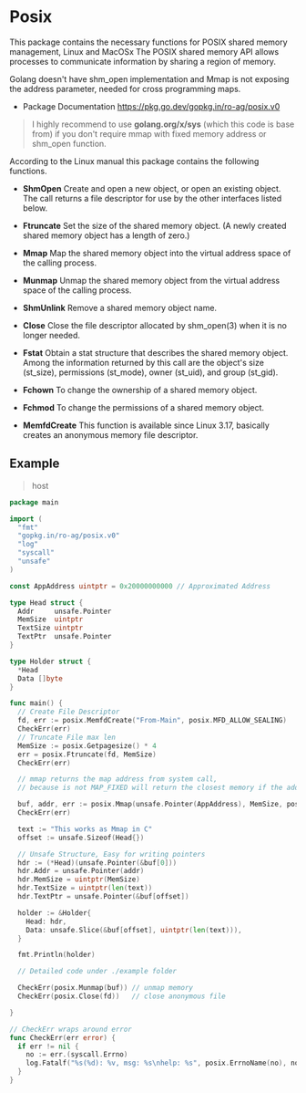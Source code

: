# Posix

This package contains the necessary functions for POSIX shared memory management, Linux and MacOSx The POSIX shared
memory API allows processes to communicate information by sharing a region of memory.

Golang doesn't have shm_open implementation and Mmap is not exposing the address parameter, needed for cross programming
maps.

* Package Documentation https://pkg.go.dev/gopkg.in/ro-ag/posix.v0

> I highly recommend to use **golang.org/x/sys** (which this code is base from) if you don't require mmap with fixed memory address or shm_open function.

According to the Linux manual this package contains the following functions.

- **ShmOpen** Create and open a new object, or open an existing object. The call returns a file descriptor for use by
  the other interfaces listed below.


- **Ftruncate** Set the size of the shared memory object.  (A newly created shared memory object has a length of zero.)


- **Mmap** Map the shared memory object into the virtual address space of the calling process.


- **Munmap** Unmap the shared memory object from the virtual address space of the calling process.


- **ShmUnlink** Remove a shared memory object name.


- **Close** Close the file descriptor allocated by shm_open(3) when it is no longer needed.


- **Fstat** Obtain a stat structure that describes the shared memory object. Among the information returned by this call
  are the object's size (st_size), permissions (st_mode), owner (st_uid), and group (st_gid).


- **Fchown** To change the ownership of a shared memory object.


- **Fchmod** To change the permissions of a shared memory object.


- **MemfdCreate** This function is available since Linux 3.17, basically creates an anonymous memory file descriptor.

## Example

> host

```go
package main

import (
  "fmt"
  "gopkg.in/ro-ag/posix.v0"
  "log"
  "syscall"
  "unsafe"
)

const AppAddress uintptr = 0x20000000000 // Approximated Address 

type Head struct {
  Addr     unsafe.Pointer
  MemSize  uintptr
  TextSize uintptr
  TextPtr  unsafe.Pointer
}

type Holder struct {
  *Head
  Data []byte
}

func main() {
  // Create File Descriptor	
  fd, err := posix.MemfdCreate("From-Main", posix.MFD_ALLOW_SEALING)
  CheckErr(err)
  // Truncate File max len
  MemSize := posix.Getpagesize() * 4
  err = posix.Ftruncate(fd, MemSize)
  CheckErr(err)

  // mmap returns the map address from system call, 
  // because is not MAP_FIXED will return the closest memory if the address segment is used

  buf, addr, err := posix.Mmap(unsafe.Pointer(AppAddress), MemSize, posix.PROT_WRITE, posix.MAP_SHARED, fd, 0)
  CheckErr(err)

  text := "This works as Mmap in C"
  offset := unsafe.Sizeof(Head{})

  // Unsafe Structure, Easy for writing pointers
  hdr := (*Head)(unsafe.Pointer(&buf[0]))
  hdr.Addr = unsafe.Pointer(addr)
  hdr.MemSize = uintptr(MemSize)
  hdr.TextSize = uintptr(len(text))
  hdr.TextPtr = unsafe.Pointer(&buf[offset])

  holder := &Holder{
    Head: hdr,
    Data: unsafe.Slice(&buf[offset], uintptr(len(text))),
  }

  fmt.Println(holder)

  // Detailed code under ./example folder 

  CheckErr(posix.Munmap(buf)) // unmap memory
  CheckErr(posix.Close(fd))   // close anonymous file

}

// CheckErr wraps around error
func CheckErr(err error) {
  if err != nil {
    no := err.(syscall.Errno)
    log.Fatalf("%s(%d): %v, msg: %s\nhelp: %s", posix.ErrnoName(no), no, err, posix.ErrnoString(no), posix.ErrnoHelp(no))
  }
}
```